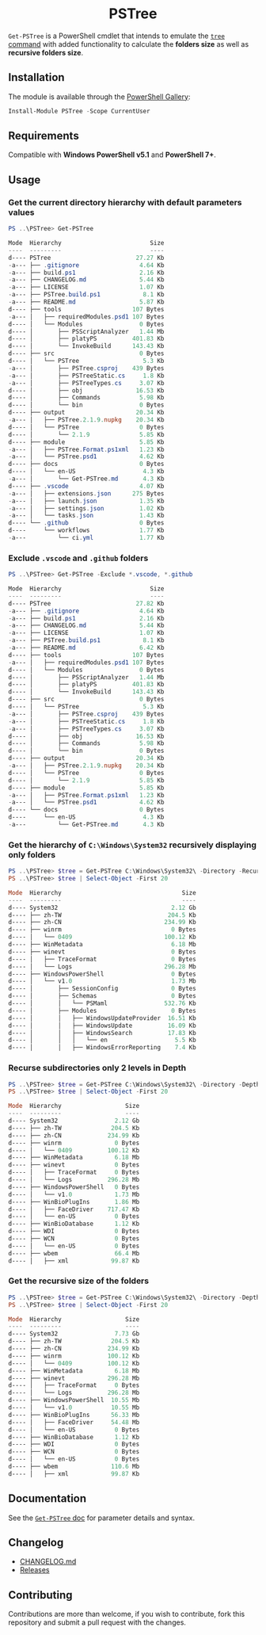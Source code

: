 <h1 align="center">PSTree</h1>

`Get-PSTree` is a PowerShell cmdlet that intends to emulate the [`tree` command](https://docs.microsoft.com/en-us/windows-server/administration/windows-commands/tree) with added functionality to calculate the __folders size__ as well as __recursive folders size__.

## Installation

The module is available through the [PowerShell Gallery](https://www.powershellgallery.com/packages/PSTree):

```powershell
Install-Module PSTree -Scope CurrentUser
```

## Requirements

Compatible with __Windows PowerShell v5.1__ and __PowerShell 7+__.

## Usage

### Get the current directory hierarchy with default parameters values

```powershell
PS ..\PSTree> Get-PSTree

Mode  Hierarchy                         Size
----  ---------                         ----
d---- PSTree                        27.27 Kb
-a--- ├── .gitignore                 4.64 Kb
-a--- ├── build.ps1                  2.16 Kb
-a--- ├── CHANGELOG.md               5.44 Kb
-a--- ├── LICENSE                    1.07 Kb
-a--- ├── PSTree.build.ps1            8.1 Kb
-a--- ├── README.md                  5.87 Kb
d---- ├── tools                    107 Bytes
-a--- │   ├── requiredModules.psd1 107 Bytes
d---- │   └── Modules                0 Bytes
d---- │       ├── PSScriptAnalyzer   1.44 Mb
d---- │       ├── platyPS          401.83 Kb
d---- │       └── InvokeBuild      143.43 Kb
d---- ├── src                        0 Bytes
d---- │   └── PSTree                  5.3 Kb
-a--- │       ├── PSTree.csproj    439 Bytes
-a--- │       ├── PSTreeStatic.cs     1.8 Kb
-a--- │       ├── PSTreeTypes.cs     3.07 Kb
d---- │       ├── obj               16.53 Kb
d---- │       ├── Commands           5.98 Kb
d---- │       └── bin                0 Bytes
d---- ├── output                    20.34 Kb
-a--- │   ├── PSTree.2.1.9.nupkg    20.34 Kb
d---- │   └── PSTree                 0 Bytes
d---- │       └── 2.1.9              5.85 Kb
d---- ├── module                     5.85 Kb
-a--- │   ├── PSTree.Format.ps1xml   1.23 Kb
-a--- │   └── PSTree.psd1            4.62 Kb
d---- ├── docs                       0 Bytes
d---- │   └── en-US                   4.3 Kb
-a--- │       └── Get-PSTree.md       4.3 Kb
d---- ├── .vscode                    4.07 Kb
-a--- │   ├── extensions.json      275 Bytes
-a--- │   ├── launch.json            1.35 Kb
-a--- │   ├── settings.json          1.02 Kb
-a--- │   └── tasks.json             1.43 Kb
d---- └── .github                    0 Bytes
d----     └── workflows              1.77 Kb
-a---         └── ci.yml             1.77 Kb
```

### Exclude `.vscode` and `.github` folders

```powershell
PS ..\PSTree> Get-PSTree -Exclude *.vscode, *.github

Mode  Hierarchy                         Size
----  ---------                         ----
d---- PSTree                        27.82 Kb
-a--- ├── .gitignore                 4.64 Kb
-a--- ├── build.ps1                  2.16 Kb
-a--- ├── CHANGELOG.md               5.44 Kb
-a--- ├── LICENSE                    1.07 Kb
-a--- ├── PSTree.build.ps1            8.1 Kb
-a--- ├── README.md                  6.42 Kb
d---- ├── tools                    107 Bytes
-a--- │   ├── requiredModules.psd1 107 Bytes
d---- │   └── Modules                0 Bytes
d---- │       ├── PSScriptAnalyzer   1.44 Mb
d---- │       ├── platyPS          401.83 Kb
d---- │       └── InvokeBuild      143.43 Kb
d---- ├── src                        0 Bytes
d---- │   └── PSTree                  5.3 Kb
-a--- │       ├── PSTree.csproj    439 Bytes
-a--- │       ├── PSTreeStatic.cs     1.8 Kb
-a--- │       ├── PSTreeTypes.cs     3.07 Kb
d---- │       ├── obj               16.53 Kb
d---- │       ├── Commands           5.98 Kb
d---- │       └── bin                0 Bytes
d---- ├── output                    20.34 Kb
-a--- │   ├── PSTree.2.1.9.nupkg    20.34 Kb
d---- │   └── PSTree                 0 Bytes
d---- │       └── 2.1.9              5.85 Kb
d---- ├── module                     5.85 Kb
-a--- │   ├── PSTree.Format.ps1xml   1.23 Kb
-a--- │   └── PSTree.psd1            4.62 Kb
d---- └── docs                       0 Bytes
d----     └── en-US                   4.3 Kb
-a---         └── Get-PSTree.md       4.3 Kb
```

### Get the hierarchy of `C:\Windows\System32` recursively displaying only folders

```powershell
PS ..\PSTree> $tree = Get-PSTree C:\Windows\System32\ -Directory -Recurse -EA 0
PS ..\PSTree> $tree | Select-Object -First 20

Mode  Hierarchy                                  Size
----  ---------                                  ----
d---- System32                                2.12 Gb
d---- ├── zh-TW                              204.5 Kb
d---- ├── zh-CN                             234.99 Kb
d---- ├── winrm                               0 Bytes
d---- │   └── 0409                          100.12 Kb
d---- ├── WinMetadata                         6.18 Mb
d---- ├── winevt                              0 Bytes
d---- │   ├── TraceFormat                     0 Bytes
d---- │   └── Logs                          296.28 Mb
d---- ├── WindowsPowerShell                   0 Bytes
d---- │   └── v1.0                            1.73 Mb
d---- │       ├── SessionConfig               0 Bytes
d---- │       ├── Schemas                     0 Bytes
d---- │       │   └── PSMaml                532.76 Kb
d---- │       ├── Modules                     0 Bytes
d---- │       │   ├── WindowsUpdateProvider  16.51 Kb
d---- │       │   ├── WindowsUpdate          16.09 Kb
d---- │       │   ├── WindowsSearch          17.83 Kb
d---- │       │   │   └── en                   5.5 Kb
d---- │       │   ├── WindowsErrorReporting    7.4 Kb
```

### Recurse subdirectories only 2 levels in Depth

```powershell
PS ..\PSTree> $tree = Get-PSTree C:\Windows\System32\ -Directory -Depth 2 -EA 0
PS ..\PSTree> $tree | Select-Object -First 20

Mode  Hierarchy                  Size
----  ---------                  ----
d---- System32                2.12 Gb
d---- ├── zh-TW              204.5 Kb
d---- ├── zh-CN             234.99 Kb
d---- ├── winrm               0 Bytes
d---- │   └── 0409          100.12 Kb
d---- ├── WinMetadata         6.18 Mb
d---- ├── winevt              0 Bytes
d---- │   ├── TraceFormat     0 Bytes
d---- │   └── Logs          296.28 Mb
d---- ├── WindowsPowerShell   0 Bytes
d---- │   └── v1.0            1.73 Mb
d---- ├── WinBioPlugIns       1.86 Mb
d---- │   ├── FaceDriver    717.47 Kb
d---- │   └── en-US           0 Bytes
d---- ├── WinBioDatabase      1.12 Kb
d---- ├── WDI                 0 Bytes
d---- ├── WCN                 0 Bytes
d---- │   └── en-US           0 Bytes
d---- ├── wbem                66.4 Mb
d---- │   ├── xml            99.87 Kb
```

### Get the recursive size of the folders

```powershell
PS ..\PSTree> $tree = Get-PSTree C:\Windows\System32\ -Directory -Depth 2 -RecursiveSize -EA 0
PS ..\PSTree> $tree | Select-Object -First 20

Mode  Hierarchy                  Size
----  ---------                  ----
d---- System32                7.73 Gb
d---- ├── zh-TW              204.5 Kb
d---- ├── zh-CN             234.99 Kb
d---- ├── winrm             100.12 Kb
d---- │   └── 0409          100.12 Kb
d---- ├── WinMetadata         6.18 Mb
d---- ├── winevt            296.28 Mb
d---- │   ├── TraceFormat     0 Bytes
d---- │   └── Logs          296.28 Mb
d---- ├── WindowsPowerShell  10.55 Mb
d---- │   └── v1.0           10.55 Mb
d---- ├── WinBioPlugIns      56.33 Mb
d---- │   ├── FaceDriver     54.48 Mb
d---- │   └── en-US           0 Bytes
d---- ├── WinBioDatabase      1.12 Kb
d---- ├── WDI                 0 Bytes
d---- ├── WCN                 0 Bytes
d---- │   └── en-US           0 Bytes
d---- ├── wbem               110.6 Mb
d---- │   ├── xml            99.87 Kb
```

## Documentation

See the [`Get-PSTree` doc](/docs/en-US/Get-PSTree.md) for parameter details and syntax.

## Changelog

- [CHANGELOG.md](CHANGELOG.md)
- [Releases](https://github.com/santisq/PSTree/releases)

## Contributing

Contributions are more than welcome, if you wish to contribute, fork this repository and submit a pull request with the changes.
